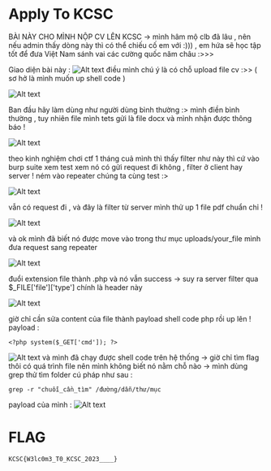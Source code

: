 # Apply To KCSC 
BÀI NÀY CHO MÌNH NỘP CV LÊN KCSC -> mình hâm mộ clb đã lâu , nên nếu admin thấy dòng này thì có thể chiếu cố em với :))) , em hứa sẽ học tập tốt để đưa Việt Nam sánh vai các cường quốc năm châu  :>>>

Giao diện bài này : 
![Alt text](image.png)
điều mình chú ý là có chỗ upload file cv :>>  ( sơ hở là mình muốn up shell code )

![Alt text](image-1.png)

Ban đầu hãy làm dùng như người dùng bình thường :> 
mình điền bình thường , tuy nhiên file mình tets gửi là file docx
và mình nhận được thông báo ! 

![Alt text](image-2.png)

theo kinh nghiệm chơi ctf 1 tháng cuả mình thì thấy filter như này thì cứ vào burp suite xem test xem nó có gửi request đi không , filter ở client hay server ! 
ném vào repeater chúng ta cùng test :>

![Alt text](image-3.png)

vẫn có request đi , và đây là filter từ server 
mình thử up 1 file pdf chuẩn chỉ ! 

![Alt text](image-4.png)

và ok mình đã biết nó được move vào trong thư mục uploads/your_file
mình đưa request sang repeater 

![Alt text](image-5.png)

đuổi extension file thành .php 
và nó vẫn success -> suy ra server filter qua $_FILE['file']['type']
chính là header này 

![Alt text](image-6.png)

giờ chỉ cần sửa content của file thành payload shell code php rồi up lên ! 
payload :
```
<?php system($_GET['cmd']); ?>
```
![Alt text](image-7.png)
và mình đã chạy được shell code trên hệ thống -> giờ chỉ tìm flag thôi 
có quá trình file nên mình không biết nó nằm chỗ nào -> mình dùng grep thử tìm folder 
cú pháp như sau :
```
grep -r "chuỗi_cần_tìm" /đường/dẫn/thư/mục
```
payload của mình :
![Alt text](image-8.png)
# FLAG 
```
KCSC{W3lc0m3_T0_KCSC_2023____}
```
